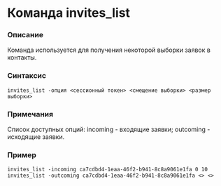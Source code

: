 # Команда invites_list

### Описание
Команда используется для получения некоторой выборки заявок в контакты.

### Синтаксис
```
invites_list -опция <сессионный токен> <смещение выборки> <размер выборки>
```

### Примечания
Список доступных опций:
incoming  - входящие заявки;
outcoming - исходящие заявки.

### Пример
```
invites_list -incoming ca7cdbd4-1eaa-46f2-b941-8c8a9061e1fa 0 10
invites_list -outcoming ca7cdbd4-1eaa-46f2-b941-8c8a9061e1fa <> <>
```